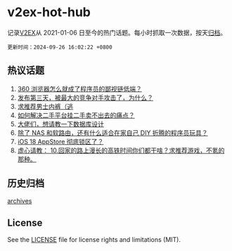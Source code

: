# v2ex-hot-hub

 记录[V2EX](https://www.v2ex.com/)从 2021-01-06 日至今的热门话题。每小时抓取一次数据，按天[归档](archives)。

`更新时间：2024-09-26 16:02:22 +0800`

## 热议话题

1. [360 浏览器怎么就成了程序员的鄙视链低端？](https://www.v2ex.com/t/1075853)
1. [发布第三天，被最大的竞争对手攻击了，为什么？](https://www.v2ex.com/t/1075891)
1. [求推荐男士内裤（逃](https://www.v2ex.com/t/1075835)
1. [如何解决二手平台挂二手卖不出去的痛点？](https://www.v2ex.com/t/1075854)
1. [大佬们，想请教一下数据库设计](https://www.v2ex.com/t/1075881)
1. [除了 NAS 和软路由，还有什么适合在家自己 DIY 折腾的程序员玩具？](https://www.v2ex.com/t/1075886)
1. [iOS 18 AppStore 彻底锁区了？](https://www.v2ex.com/t/1075793)
1. [虚心请教： 10.回家的路上漫长的高铁时间你们都干啥？求推荐游戏，不氪的那种。](https://www.v2ex.com/t/1075899)

## 历史归档

[archives](archives)

## License

See the [LICENSE](LICENSE) file for license rights and limitations (MIT).
